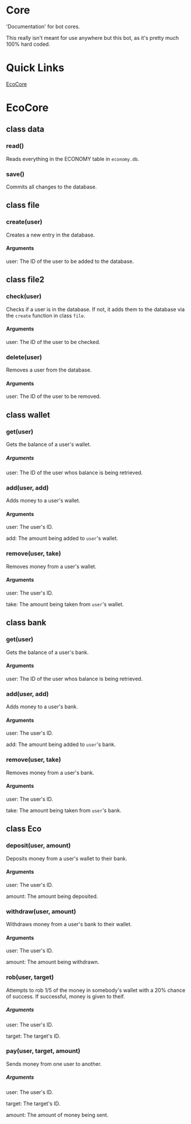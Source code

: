 # Core
'Documentation' for bot cores.

This really isn't meant for use anywhere but this bot, as it's pretty much 100% hard coded.

# Quick Links
[EcoCore](https://github.com/Smudge-Studios/smudge/tree/main/core#ecocore)


# EcoCore
## class data
### read()
Reads everything in the ECONOMY table in `economy.db`.

### save()
Commits all changes to the database.



## class file
### create(user)
Creates a new entry in the database.
#### Arguments
user: The ID of the user to be added to the database.



## class file2
### check(user)
Checks if a user is in the database. If not, it adds them to the database via the `create` function in class `file`.
#### Arguments
user: The ID of the user to be checked.

### delete(user)
Removes a user from the database.
#### Arguments
user: The ID of the user to be removed.



## class wallet
### get(user)
Gets the balance of a user's wallet.
##### Arguments
user: The ID of the user whos balance is being retrieved.


### add(user, add)
Adds money to a user's wallet.
#### Arguments
user: The user's ID.

add: The amount being added to `user`'s wallet.


### remove(user, take)
Removes money from a user's wallet.
#### Arguments
user: The user's ID.

take: The amount being taken from `user`'s wallet.



## class bank
### get(user)
Gets the balance of a user's bank.
#### Arguments
user: The ID of the user whos balance is being retrieved.


### add(user, add)
Adds money to a user's bank.
#### Arguments
user: The user's ID.

add: The amount being added to `user`'s bank.


### remove(user, take)
Removes money from a user's bank.
#### Arguments
user: The user's ID.

take: The amount being taken from `user`'s bank.



## class Eco
### deposit(user, amount)
Deposits money from a user's wallet to their bank.
#### Arguments
user: The user's ID.

amount: The amount being deposited.


### withdraw(user, amount)
Withdraws money from a user's bank to their wallet.
#### Arguments
user: The user's ID.

amount: The amount being withdrawn.


### rob(user, target)
Attempts to rob 1/5 of the money in somebody's wallet with a 20% chance of success. If successful, money is given to theif.
##### Arguments
user: The user's ID.

target: The target's ID.


### pay(user, target, amount)
Sends money from one user to another.
##### Arguments
user: The user's ID.

target: The target's ID.

amount: The amount of money being sent.
